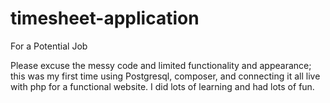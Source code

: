 # timesheet-application
For a Potential Job

Please excuse the messy code and limited functionality and appearance; this was my first time using Postgresql, composer, and connecting it all live with php for a functional website. I did lots of learning and had lots of fun.
